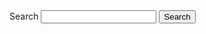 <link rel="stylesheet" href="/assets/css/prototype/search.scss">

<section aria-label="Default search component">
  <form class="usa-search" role="search">
    <label class="usa-sr-only" for="search-field-search-field"> Search </label>
    <input
      class="search__bar"
      id="search-field-search-field"
      type="search"
      name="search"
    />
    <button class="usa-button" type="submit">
      <span class="usa-search__submit-text">Search</span>
    </button>
  </form>
</section>